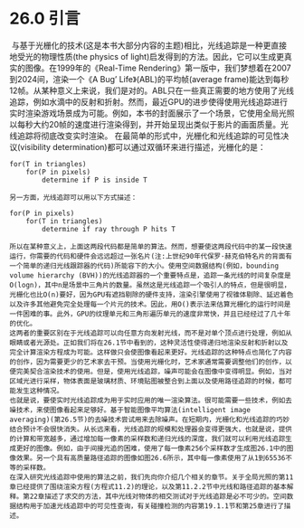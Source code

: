 # 26.0 引言
&#160;与基于光栅化的技术(这是本书大部分内容的主题)相比，光线追踪是一种更直接地受光的物理性质(the physics of light)启发得到的方法。因此，它可以生成更真实的图像。在1999年的《Real-Time Rendering》第一版中，我们梦想着在2007到2024间，渲染一个《A Bug’ Life》(ABL)的平均帧(average frame)能达到每秒12帧。从某种意义上来说，我们是对的。ABL只在一些真正需要的地方使用了光线追踪，例如水滴中的反射和折射。然而，最近GPU的进步使得使用光线追踪进行实时渲染游戏场景成为可能。例如，本书的封面展示了一个场景，它使用全局光照以每秒大约20帧的速度进行渲染得到，并开始呈现出类似于影片的画面质量。光线追踪将彻底改变实时渲染。
    在最简单的形式中，光栅化和光线追踪的可见性决议(visibility determination)都可以通过双循环来进行描述，光栅化的是：
```
for(T in triangles)
	for(P in pixels)
		determine if P is inside T
```
    另一方面，光线追踪可以用以下方式描述：
```
for(P in pixels)
	for(T in triangles)
		determine if ray through P hits T
```
    所以在某种意义上，上面这两段代码都是简单的算法。然而，想要使这两段代码中的某一段快速运行，你需要的代码和硬件会远远超过一张名片(注:上世纪90年代保罗·赫克伯特名片的背面有一个简单的递归光线跟踪器的代码)所能容下的大小。使用空间数据结构(例如，bounding volume hierarchy (BVH))的光线追踪器的一个重要特点是，追踪一条光线的时间复杂度是O(logn)，其中n是场景中三角片的数量。虽然这是光线追踪一个吸引人的特点，但是很明显，光栅化也比O(n)要好，因为GPU有遮挡剔除的硬件支持，渲染引擎使用了视锥体剔除、延迟着色以及许多其他避免完全处理每一个片元的技术。因此，用O()表示法来估算光栅化的运行时间是一件困难的事。此外，GPU的纹理单元和三角形遍历单元的速度非常快，并且已经经过了几十年的优化。
    这两者的重要区别在于光线追踪可以向任意方向发射光线，而不是对单个顶点进行处理，例如从眼睛或者光源处。正如我们将在26.1节中看到的，这种灵活性使得递归地渲染反射和折射以及完全计算渲染方程成为可能。这样做只会使图像看起来更好。光线追踪的这种特点也简化了内容的创作，因为需要更少的艺术家去干预。当使用光栅化时，艺术家通常需要调整他们的创作，以便完美契合渲染技术的使用。但是，使用光线追踪，噪声可能会在图像中变得明显。例如，当对区域光进行采样，物体表面是玻璃材质、环境贴图被整合到上面以及使用路径追踪的时候，都可能发生这种情况。
    也就是说，要使实时光线追踪成为用于实时应用的唯一渲染算法。很可能需要一些技术，例如去噪技术，来使图像看起来足够好。基于智能图像平均算法(intelligent image averaging)(第26.5节)的去噪技术尝试用来去除噪声。在短期内，光栅化和光线追踪的巧妙结合预计不会很快消失。从长远来看，光线追踪的规模和处理器会变得更强大，也就是说，提供的计算和带宽越多，通过增加每一像素的采样数和递归光线的深度，我们就可以利用光线追踪生成更好的图像。例如，由于间接光追的困难，使用了每一像素256个采样数才生成图26.1中的图像效果。另一个具有高质量路径追踪的图像如图26.6所示，其中每一像素使用了从1到65536不等的采样数。
    在深入研究光线追踪中使用的算法之前，我们先向你介绍几个相关的章节。关于全局光照的第11章已经提供了围绕渲染方程(方程式11.2)的理论，以及第11.2.2节中光线和路径追踪的基本解释。第22章描述了求交的方法，其中光线对物体的相交测试对于光线追踪是必不可少的。空间数据结构用于加速光线追踪中的可见性查询，有关碰撞检测的内容第19.1.1节和第25章进行了描述。
